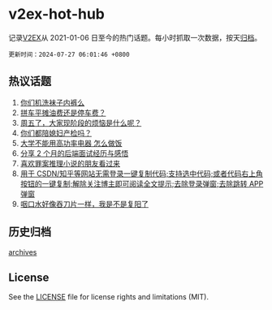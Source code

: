 # v2ex-hot-hub

 记录[V2EX](https://www.v2ex.com/)从 2021-01-06 日至今的热门话题。每小时抓取一次数据，按天[归档](archives)。

`更新时间：2024-07-27 06:01:46 +0800`

## 热议话题

1. [你们机洗袜子内裤么](https://www.v2ex.com/t/1060274)
1. [拼车平摊油费还是停车费？](https://www.v2ex.com/t/1060311)
1. [周五了，大家现阶段的烦恼是什么呢？](https://www.v2ex.com/t/1060360)
1. [你们都陪媳妇产检吗？](https://www.v2ex.com/t/1060318)
1. [大学不能用高功率电器 怎么做饭](https://www.v2ex.com/t/1060192)
1. [分享 2 个月的后端面试经历与感悟](https://www.v2ex.com/t/1060319)
1. [喜欢罪案推理小说的朋友看过来](https://www.v2ex.com/t/1060201)
1. [用于 CSDN/知乎等网站无需登录一键复制代码;支持选中代码;或者代码右上角按钮的一键复制;解除关注博主即可阅读全文提示;去除登录弹窗;去除跳转 APP 弹窗](https://www.v2ex.com/t/1060189)
1. [咽口水好像吞刀片一样，我是不是复阳了](https://www.v2ex.com/t/1060222)

## 历史归档

[archives](archives)

## License

See the [LICENSE](LICENSE) file for license rights and limitations (MIT).
